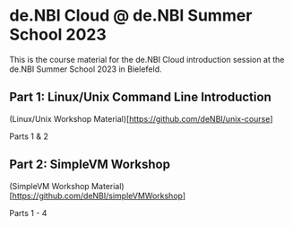 # de.NBI Cloud @ de.NBI Summer School 2023

This is the course material for the de.NBI Cloud introduction session at the de.NBI Summer School 2023 in Bielefeld.

## Part 1: Linux/Unix Command Line Introduction

(Linux/Unix Workshop Material)[https://github.com/deNBI/unix-course]

Parts 1 & 2

## Part 2: SimpleVM Workshop

(SimpleVM Workshop Material)[https://github.com/deNBI/simpleVMWorkshop]

Parts 1 - 4

